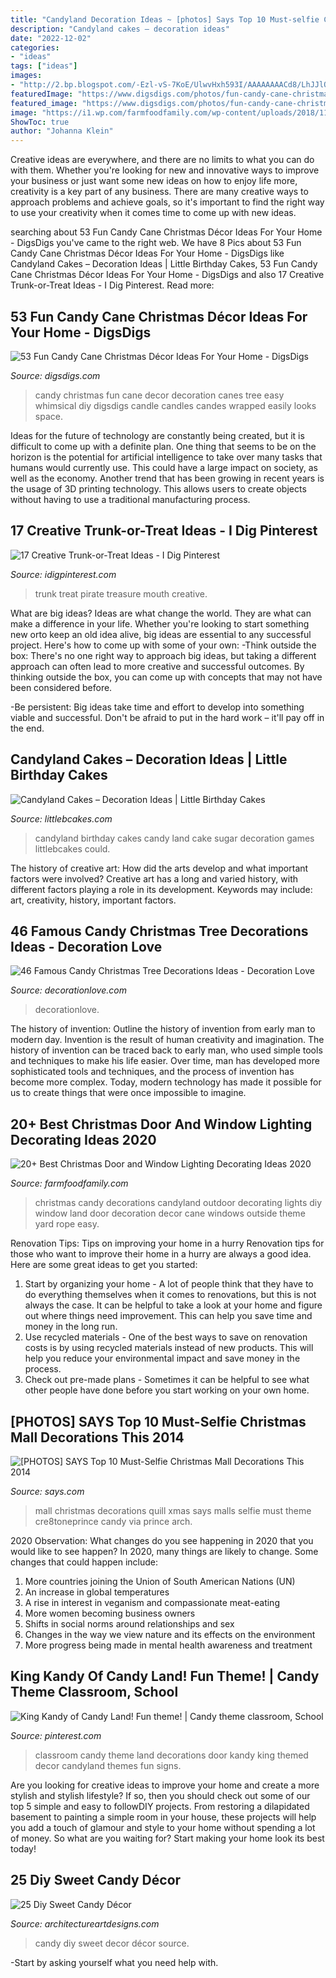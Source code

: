 ```yaml
---
title: "Candyland Decoration Ideas ~ [photos] Says Top 10 Must-selfie Christmas Mall Decorations This 2014"
description: "Candyland cakes – decoration ideas"
date: "2022-12-02"
categories:
- "ideas"
tags: ["ideas"]
images:
- "http://2.bp.blogspot.com/-Ezl-vS-7KoE/UlwvHxh593I/AAAAAAAACd8/LhJJlQwxcsY/s1600/pirate&#039;s+treasure.jpg"
featuredImage: "https://www.digsdigs.com/photos/fun-candy-cane-christmas-decor-ideas-for-your-home-11-554x914.jpg"
featured_image: "https://www.digsdigs.com/photos/fun-candy-cane-christmas-decor-ideas-for-your-home-11-554x914.jpg"
image: "https://i1.wp.com/farmfoodfamily.com/wp-content/uploads/2018/11/candyland.jpg?resize=564%2C752&amp;ssl=1"
ShowToc: true
author: "Johanna Klein"
---
```



Creative ideas are everywhere, and there are no limits to what you can do with them. Whether you're looking for new and innovative ways to improve your business or just want some new ideas on how to enjoy life more, creativity is a key part of any business. There are many creative ways to approach problems and achieve goals, so it's important to find the right way to use your creativity when it comes time to come up with new ideas.

	

		
searching about 53 Fun Candy Cane Christmas Décor Ideas For Your Home - DigsDigs you've came to the right web. We have 8 Pics about 53 Fun Candy Cane Christmas Décor Ideas For Your Home - DigsDigs like Candyland Cakes – Decoration Ideas | Little Birthday Cakes, 53 Fun Candy Cane Christmas Décor Ideas For Your Home - DigsDigs and also 17 Creative Trunk-or-Treat Ideas - I Dig Pinterest. Read more:
		
    
## 53 Fun Candy Cane Christmas Décor Ideas For Your Home - DigsDigs

<img loading=lazy src="https://www.digsdigs.com/photos/fun-candy-cane-christmas-decor-ideas-for-your-home-11-554x914.jpg" onerror="this.onerror=null;this.src='https://tse4.mm.bing.net/th?id=OIP.MjLHF9mzPsYwPEqSJ7LJNAHaMO&amp;pid=15.1';" alt="53 Fun Candy Cane Christmas Décor Ideas For Your Home - DigsDigs">

_Source: digsdigs.com_

>candy christmas fun cane decor decoration canes tree easy whimsical diy digsdigs candle candles candes wrapped easily looks space. 

	

Ideas for the future of technology are constantly being created, but it is difficult to come up with a definite plan. One thing that seems to be on the horizon is the potential for artificial intelligence to take over many tasks that humans would currently use. This could have a large impact on society, as well as the economy. Another trend that has been growing in recent years is the usage of 3D printing technology. This allows users to create objects without having to use a traditional manufacturing process.

    
## 17 Creative Trunk-or-Treat Ideas - I Dig Pinterest

<img loading=lazy src="http://2.bp.blogspot.com/-Ezl-vS-7KoE/UlwvHxh593I/AAAAAAAACd8/LhJJlQwxcsY/s1600/pirate&#039;s+treasure.jpg" onerror="this.onerror=null;this.src='https://tse3.mm.bing.net/th?id=OIP.ErSxmw5BUBSfnq7KEBm7QQHaJ6&amp;pid=15.1';" alt="17 Creative Trunk-or-Treat Ideas - I Dig Pinterest">

_Source: idigpinterest.com_

>trunk treat pirate treasure mouth creative. 

	

What are big ideas?
Ideas are what change the world. They are what can make a difference in your life. Whether you're looking to start something new orto keep an old idea alive, big ideas are essential to any successful project. Here's how to come up with some of your own: 
-Think outside the box: There's no one right way to approach big ideas, but taking a different approach can often lead to more creative and successful outcomes. By thinking outside the box, you can come up with concepts that may not have been considered before. 

-Be persistent: Big ideas take time and effort to develop into something viable and successful. Don't be afraid to put in the hard work – it'll pay off in the end.

    
## Candyland Cakes – Decoration Ideas | Little Birthday Cakes

<img loading=lazy src="http://www.littlebcakes.com/wp-content/uploads/2013/08/Pictures-of-Candyland-Cakes.jpg" onerror="this.onerror=null;this.src='https://tse2.mm.bing.net/th?id=OIP.97Ixw5gDJtEaxme8hQWKzAHaE9&amp;pid=15.1';" alt="Candyland Cakes – Decoration Ideas | Little Birthday Cakes">

_Source: littlebcakes.com_

>candyland birthday cakes candy land cake sugar decoration games littlebcakes could. 

	

The history of creative art: How did the arts develop and what important factors were involved?
Creative art has a long and varied history, with different factors playing a role in its development. Keywords may include: art, creativity, history, important factors.

    
## 46 Famous Candy Christmas Tree Decorations Ideas - Decoration Love

<img loading=lazy src="https://www.decorationlove.com/wp-content/uploads/2016/10/Pinterest-Candy-Cane-Christmas-Tree-Design.jpg" onerror="this.onerror=null;this.src='https://tse4.mm.bing.net/th?id=OIP.TLHSos06RjQXvLiyJtNCygHaJ3&amp;pid=15.1';" alt="46 Famous Candy Christmas Tree Decorations Ideas - Decoration Love">

_Source: decorationlove.com_

>decorationlove. 

	

The history of invention: Outline the history of invention from early man to modern day.
Invention is the result of human creativity and imagination. The history of invention can be traced back to early man, who used simple tools and techniques to make his life easier. Over time, man has developed more sophisticated tools and techniques, and the process of invention has become more complex. Today, modern technology has made it possible for us to create things that were once impossible to imagine.

    
## 20+ Best Christmas Door And Window Lighting Decorating Ideas 2020

<img loading=lazy src="https://i1.wp.com/farmfoodfamily.com/wp-content/uploads/2018/11/candyland.jpg?resize=564%2C752&amp;ssl=1" onerror="this.onerror=null;this.src='https://tse2.mm.bing.net/th?id=OIP.H2kAnNnJCqcgnV3soaLxSQHaJ4&amp;pid=15.1';" alt="20+ Best Christmas Door and Window Lighting Decorating Ideas 2020">

_Source: farmfoodfamily.com_

>christmas candy decorations candyland outdoor decorating lights diy window land door decoration decor cane windows outside theme yard rope easy. 

	

Renovation Tips: Tips on improving your home in a hurry
Renovation tips for those who want to improve their home in a hurry are always a good idea. Here are some great ideas to get you started: 
 1. Start by organizing your home - A lot of people think that they have to do everything themselves when it comes to renovations, but this is not always the case. It can be helpful to take a look at your home and figure out where things need improvement. This can help you save time and money in the long run. 
2. Use recycled materials - One of the best ways to save on renovation costs is by using recycled materials instead of new products. This will help you reduce your environmental impact and save money in the process. 
3. Check out pre-made plans - Sometimes it can be helpful to see what other people have done before you start working on your own home.

    
## [PHOTOS] SAYS Top 10 Must-Selfie Christmas Mall Decorations This 2014

<img loading=lazy src="https://images.says.com/uploads/story_source/source_image/363383/b34c.jpg" onerror="this.onerror=null;this.src='https://tse4.mm.bing.net/th?id=OIP.ATwjtLAS8s0wqrAXw6EVlgHaDm&amp;pid=15.1';" alt="[PHOTOS] SAYS Top 10 Must-Selfie Christmas Mall Decorations This 2014">

_Source: says.com_

>mall christmas decorations quill xmas says malls selfie must theme cre8toneprince candy via prince arch. 

	

2020 Observation: What changes do you see happening in 2020 that you would like to see happen?
In 2020, many things are likely to change. Some changes that could happen include:
1. More countries joining the Union of South American Nations (UN) 
2. An increase in global temperatures 
3. A rise in interest in veganism and compassionate meat-eating 
4. More women becoming business owners 
5. Shifts in social norms around relationships and sex 
6. Changes in the way we view nature and its effects on the environment 
7. More progress being made in mental health awareness and treatment 

    
## King Kandy Of Candy Land! Fun Theme! | Candy Theme Classroom, School

<img loading=lazy src="https://i.pinimg.com/originals/14/1b/8f/141b8f5900d6f775f44cb422bc943f23.jpg" onerror="this.onerror=null;this.src='https://tse3.mm.bing.net/th?id=OIP._jRxL_ig_yrLx2RkUPK2VgHaJ6&amp;pid=15.1';" alt="King Kandy of Candy Land! Fun theme! | Candy theme classroom, School">

_Source: pinterest.com_

>classroom candy theme land decorations door kandy king themed decor candyland themes fun signs. 

	

Are you looking for creative ideas to improve your home and create a more stylish and stylish lifestyle? If so, then you should check out some of our top 5 simple and easy to followDIY projects. From restoring a dilapidated basement to painting a simple room in your house, these projects will help you add a touch of glamour and style to your home without spending a lot of money. So what are you waiting for? Start making your home look its best today!

    
## 25 Diy Sweet Candy Décor

<img loading=lazy src="https://www.architectureartdesigns.com/wp-content/uploads/2013/08/14.jpeg" onerror="this.onerror=null;this.src='https://tse4.mm.bing.net/th?id=OIP.G6VkrIZQPfhUoGzOfLh7dAHaJ3&amp;pid=15.1';" alt="25 Diy Sweet Candy Décor">

_Source: architectureartdesigns.com_

>candy diy sweet decor décor source. 

	

-Start by asking yourself what you need help with.

